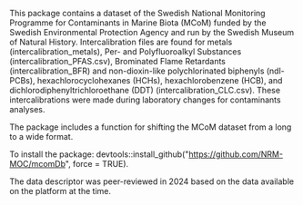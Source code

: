 This package contains a dataset of the Swedish National Monitoring Programme for Contaminants in Marine Biota (MCoM) funded by the Swedish Environmental Protection Agency and run by the Swedish Museum of Natural History. 
Intercalibration files are found for metals (intercalibration_metals), Per- and Polyfluoroalkyl Substances (intercalibration_PFAS.csv), Brominated Flame Retardants (intercalibration_BFR) and non-dioxin-like polychlorinated biphenyls (ndl-PCBs), hexachlorocyclohexanes (HCHs), hexachlorobenzene (HCB), and dichlorodiphenyltrichloroethane (DDT) (intercalibration_CLC.csv). These intercalibrations were made during laboratory changes for contaminants analyses. 

The package includes a function for shifting the MCoM dataset from a long to a wide format. 

To install the package: devtools::install_github("https://github.com/NRM-MOC/mcomDb", force = TRUE).

The data descriptor was peer-reviewed in 2024 based on the data available on the platform at the time.
